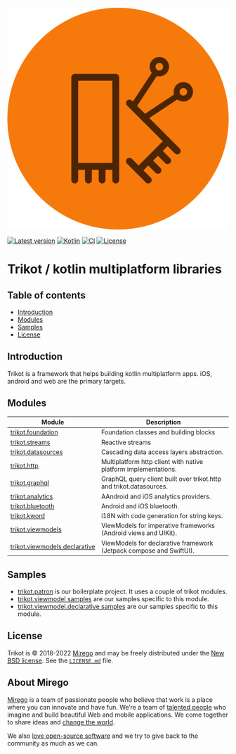 ![trikot](img/trikot.svg)

[![Latest version](https://img.shields.io/github/tag/mirego/trikot.svg?label=Latest%20version)](https://github.com/mirego/trikot/tags)
[![Kotlin](https://img.shields.io/badge/kotlin-1.6.10-blue.svg?logo=kotlin)](http://kotlinlang.org)
[![CI](https://github.com/mirego/trikot/actions/workflows/ci.yml/badge.svg)](https://github.com/mirego/trikot/actions/workflows/ci.yml)
[![License](https://img.shields.io/badge/License-BSD_3--Clause-blue.svg)](https://opensource.org/licenses/BSD-3-Clause)

# Trikot / kotlin multiplatform libraries

## Table of contents
* [Introduction](#introduction)
* [Modules](#modules)
* [Samples](#samples)
* [License](#license)

## Introduction
Trikot is a framework that helps building kotlin multiplatform apps. iOS, android and web are the primary targets.

## Modules
| Module | Description |
| - | - |
| [trikot.foundation](./trikot-foundation) | Foundation classes and building blocks |
| [trikot.streams](./trikot-streams) | Reactive streams |
| [trikot.datasources](./trikot-datasources) | Cascading data access layers abstraction. |
| [trikot.http](./trikot-http) | Multiplatform http client with native platform implementations. |
| [trikot.graphql](./trikot-graphql) | GraphQL query client built over trikot.http and trikot.datasources. |
| [trikot.analytics](./trikot-analytics) | AAndroid and iOS analytics providers. |
| [trikot.bluetooth](./trikot-bluetooth) | Android and iOS bluetooth. |
| [trikot.kword](./trikot-kword) | i18N with code generation for string keys. |
| [trikot.viewmodels](./trikot-viewmodels) | ViewModels for imperative frameworks (Android views and UIKit). |
| [trikot.viewmodels.declarative](./trikot-viewmodels-declarative) | ViewModels for declarative framework (Jetpack compose and SwiftUI). |

## Samples
- [trikot.patron](https://github.com/mirego/trikot.patron) is our boilerplate project. It uses a couple of trikot modules.
- [trikot.viewmodel samples](./trikot-viewmodels/sample) are our samples specific to this module.
- [trikot.viewmodel.declarative samples](./trikot-viewmodels-declarative/sample) are our samples specific to this module.

## License

Trikot is © 2018-2022 [Mirego](https://www.mirego.com) and may be freely distributed under the [New BSD license](http://opensource.org/licenses/BSD-3-Clause). See the [`LICENSE.md`](LICENSE.md) file.

## About Mirego

[Mirego](https://www.mirego.com) is a team of passionate people who believe that work is a place where you can innovate and have fun. We’re a team of [talented people](https://life.mirego.com) who imagine and build beautiful Web and mobile applications. We come together to share ideas and [change the world](http://www.mirego.org).

We also [love open-source software](https://open.mirego.com) and we try to give back to the community as much as we can.